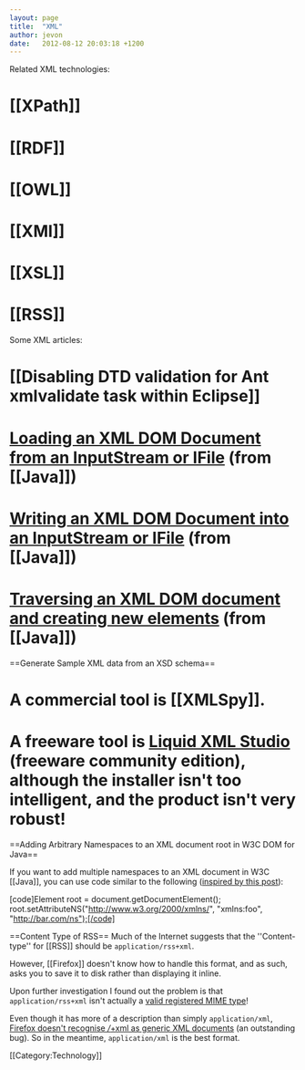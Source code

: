 ```yaml
---
layout: page
title:  "XML"
author: jevon
date:   2012-08-12 20:03:18 +1200
---
```


Related XML technologies:

# [[XPath]]
# [[RDF]]
# [[OWL]]
# [[XMI]]
# [[XSL]]
# [[RSS]]

Some XML articles:

# [[Disabling DTD validation for Ant xmlvalidate task within Eclipse]]
# <a href="http://code.google.com/p/iaml/source/browse/branches/2008-11-versioning/org.openiaml.model.diagram.custom/src/org/openiaml/model/diagram/custom/actions/MigrateModelAction.java?spec=svn337&r=337#189">Loading an XML DOM Document from an InputStream or IFile</a> (from [[Java]])
# <a href="http://code.google.com/p/iaml/source/browse/branches/2008-11-versioning/org.openiaml.model.diagram.custom/src/org/openiaml/model/diagram/custom/migrate/Migrate0To1.java?spec=svn337&r=337#72">Writing an XML DOM Document into an InputStream or IFile</a> (from [[Java]])
# <a href="http://code.google.com/p/iaml/source/browse/branches/2008-11-versioning/org.openiaml.model.diagram.custom/src/org/openiaml/model/diagram/custom/migrate/Migrate0To1.java?spec=svn337&r=337#192">Traversing an XML DOM document and creating new elements</a> (from [[Java]])

==Generate Sample XML data from an XSD schema==

# A commercial tool is [[XMLSpy]].
# A freeware tool is <a href="http://www.liquid-technologies.com/Product_XmlStudio_Features.aspx">Liquid XML Studio</a> (freeware community edition), although the installer isn't too intelligent, and the product isn't very robust!

==Adding Arbitrary Namespaces to an XML document root in W3C DOM for Java==

If you want to add multiple namespaces to an XML document in W3C [[Java]], you can use code similar to the following (<a href="http://techxplorer.com/2010/01/07/creating-an-xml-document-in-java-with-multiple-namespaces/">inspired by this post</a>):

[code]Element root = document.getDocumentElement();
root.setAttributeNS("http://www.w3.org/2000/xmlns/", "xmlns:foo", "http://bar.com/ns");[/code]

==Content Type of RSS==
Much of the Internet suggests that the ''Content-type'' for [[RSS]] should be `application/rss+xml`.

However, [[Firefox]] doesn't know how to handle this format, and as such, asks you to save it to disk rather than displaying it inline.

Upon further investigation I found out the problem is that `application/rss+xml` isn't actually a <a href="http://www.iana.org/assignments/media-types/index.html">valid registered MIME type</a>!

Even though it has more of a description than simply `application/xml`, <a href="https://bugzilla.mozilla.org/show_bug.cgi?id=155730">Firefox doesn't recognise */*+xml as generic XML documents</a> (an outstanding bug). So in the meantime, `application/xml` is the best format.

[[Category:Technology]]
